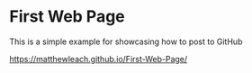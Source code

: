 # First Web Page

This is a simple example for showcasing how to post to GitHub

https://matthewleach.github.io/First-Web-Page/
